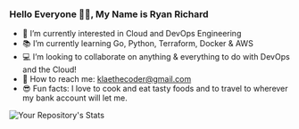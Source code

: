 ### Hello Everyone 👋🏽, My Name is Ryan Richard 

- 🤔 I’m currently interested in Cloud and DevOps Engineering
- 📚 I’m currently learning Go, Python, Terraform, Docker & AWS
- 💻 I’m looking to collaborate on anything & everything to do with DevOps and the Cloud!
- 📨 How to reach me: klaethecoder@gmail.com
- 😎 Fun facts: I love to cook and eat tasty foods and to travel to wherever my bank account will let me. 

<!-- ![GitHub repo size](https://img.shields.io/github/repo-size/klaethecoder/REPOSITORY?style=plastic)
![GitHub language count](https://img.shields.io/github/languages/count/klaethecoder/REPOSITORY?style=plastic)
![GitHub top language](https://img.shields.io/github/languages/top/klaethecoder/REPOSITORY?style=plastic)
![GitHub last commit](https://img.shields.io/github/last-commit/klaethecoder/REPOSITORY?color=red&style=plastic) -->

![Your Repository's Stats](https://github-readme-stats.vercel.app/api?username=klaethecoder&show_icons=true)
